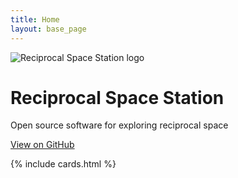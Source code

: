 ```yaml
---
title: Home
layout: base_page
---
```


<div class="row gx-4 gx-lg-5 align-items-center my-5">
    <div class="col-md-2">
    </div>
    <div class="col-md-3">
        <img 
            style="max-width: 100%; object-fit: cover" 
            src="{{ '/assets/data/rss_logo_400x400.png' | relative_url }}" 
            alt="Reciprocal Space Station logo" />
    </div>
    <div class="col-md-5">
        <h1 class="font-weight-light">Reciprocal Space Station</h1>
        <p>Open source software for exploring reciprocal space</p>
        <a class="btn btn-primary btn-sm" href="https://github.com/orgs/rs-station" >
                    View on GitHub
        </a>
    </div>
    <div class="col-md-2"></div>
</div>

{% include cards.html %}
